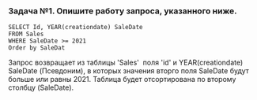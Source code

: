 ### Задача №1. Опишите работу запроса, указанного ниже. 

```
SELECT Id, YEAR(creationdate) SaleDate
FROM Sales
WHERE SaleDate >= 2021
Order by SaleDat
```

Запрос возвращает из таблицы  'Sales'  поля 'id' и YEAR(creationdate) SaleDate (Псевдоним),
в которых значения вторго поля SaleDate будут больше или равны 2021. 
Таблица будет отсортирована по второму столбцу (SaleDate).